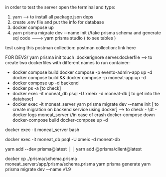 in order to test the server open the terminal and type:

1. yarn --> to install all package.json deps
2. create .env file and put the info for database
3. docker compose up
4. yarn prisma migrate dev --name init //take prisma schema and generate sql code ---> yarn prisma studio ( to see tables )

test using this postman collection:
postman collection: link here

FOR DEVS/
yarn prisma init
touch .dockerignore server.dockerfile ==> to create two dockerfiles with different names
to run container:

- docker compose build
  docker compose -p evento-admin-app up -d
  docker compose build && docker compose -p moneat-app up -d
- docker compose up -d backend
- docker ps -a [to check]
- docker exec -it moneat_db psql -U xmeix -d moneat-db [ to get into the database]
- docker exec -it moneat_server yarn prisma migrate dev --name init [ to create migration on backend service using docker] --> to check - \dt
  -docker logs moneat_server //in case of crash
  docker-compose down
  docker-compose build
  docker-compose up -d

docker exec -it moneat_server bash

docker exec -it moneat_db psql -U xmeix -d moneat-db

yarn add --dev prisma@latest │
│ yarn add @prisma/client@latest



docker cp ./prisma/schema.prisma moneat_server:/app/prisma/schema.prisma
yarn prisma generate
yarn prisma migrate dev --name v1.9

